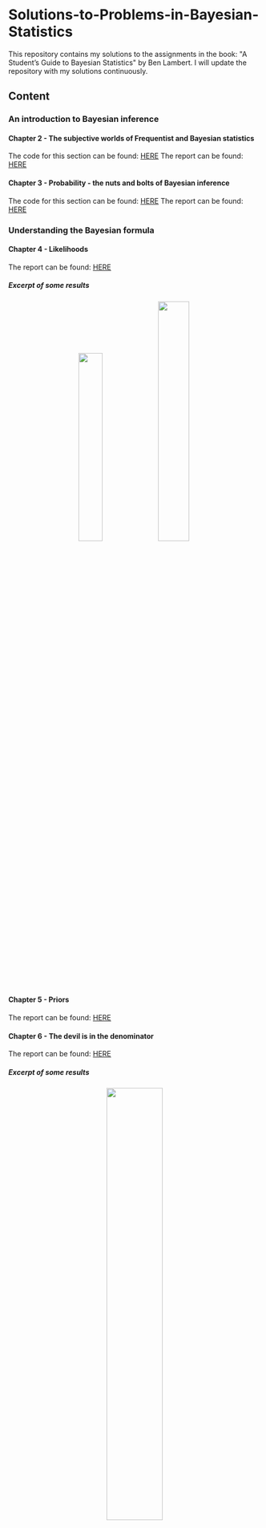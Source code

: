 # Solutions-to-Problems-in-Bayesian-Statistics
This repository contains my solutions to the assignments in the book: "A Student’s Guide to Bayesian Statistics" by Ben Lambert. I will update the repository with my solutions continuously.

## Content

### An introduction to Bayesian inference

#### Chapter 2 - The subjective worlds of Frequentist and Bayesian statistics
The code for this section can be found: [HERE](https://github.com/alexandrahotti/Solutions-to-Problems-in-Bayesian-Statistics/tree/master/2%20-%20The%20subjective%20worlds%20of%20Frequentist/2.3%20-%20Model%20choice/Q%202.3.1%20-%202.3.2)
The report can be found: [HERE](https://github.com/alexandrahotti/Solutions-to-Problems-in-Bayesian-Statistics/blob/master/2%20-%20The%20subjective%20worlds%20of%20Frequentist/2.3%20-%20Model%20choice/solutions_chapter_2.pdf)


#### Chapter 3 - Probability - the nuts and bolts of Bayesian inference
The code for this section can be found: [HERE](https://github.com/alexandrahotti/Solutions-to-Problems-in-Bayesian-Statistics/tree/master/3%20-%20Probability%20-%20the%20nuts%20and%20bolts%20of%20Bayesian%20inference/3.8%20-%20Breast%20cancer%20revisited)
The report can be found: [HERE](https://github.com/alexandrahotti/Solutions-to-Problems-in-Bayesian-Statistics/blob/master/3%20-%20Probability%20-%20the%20nuts%20and%20bolts%20of%20Bayesian%20inference/solutions_chap_3.pdf)


### Understanding the Bayesian formula

#### Chapter 4 - Likelihoods
The report can be found: [HERE](https://github.com/alexandrahotti/Solutions-to-Problems-in-Bayesian-Statistics/blob/master/4%20-%20Likelihood/solutions_chapter_4.pdf)

##### Excerpt of some results
<p float="left" align='center'>  
  <img src='https://github.com/alexandrahotti/Solutions-to-Problems-in-Bayesian-Statistics/blob/master/4%20-%20Likelihood/4.1%20-%20Blog%20blues/Poisson%20model/MLE%20estimate%20-%20Evaluate%20model/results/generated_time_between_beer_visits.png' width="31%" height="31%"
 /><img src='https://github.com/alexandrahotti/Solutions-to-Problems-in-Bayesian-Statistics/blob/master/4%20-%20Likelihood/4.1%20-%20Blog%20blues/Poisson%20model/MLE%20estimate%20-%20Mean%20visit%20rate/results/likelihood_as_function_of_rate_between_first_time_visits_blog.png' width="35%" height="35%"
 />
  

#### Chapter 5 - Priors
The report can be found: [HERE](https://github.com/alexandrahotti/Solutions-to-Problems-in-Bayesian-Statistics/blob/master/5%20-%20Prior/solutions_chapter_5.pdf)


#### Chapter 6 - The devil is in the denominator
The report can be found: [HERE](https://github.com/alexandrahotti/Solutions-to-Problems-in-Bayesian-Statistics/blob/master/6%20-%20The%20devil%20is%20in%20the%20denominator/solutions_chapter_6.pdf)

##### Excerpt of some results
<p float="left" align='center'>  
  <img src='https://github.com/alexandrahotti/Solutions-to-Problems-in-Bayesian-Statistics/blob/master/6%20-%20The%20devil%20is%20in%20the%20denominator/results/NB_posterior.png' width="47%" height="47%"
 />

#### Chapter 7 - The posterior - The goal of Bayesian inference

### Analytic Bayesian methods

#### Chapter 8 - Distributions

##### Excerpt of some results
<p float="left" align='center'>
  <img src='https://github.com/alexandrahotti/Solutions-to-Problems-in-Bayesian-Statistics/blob/master/8%20-%20Distributions/Election%20Models/results/Multinomial%20Likelihood%20less%20data/Dirichlet(10%2C10%2C10)%20prior/multinomial_likelihood.png' width="47%" height="47%"
 /><img src='https://github.com/alexandrahotti/Solutions-to-Problems-in-Bayesian-Statistics/blob/master/8%20-%20Distributions/Election%20Models/results/Multinomial%20Likelihood%20less%20data/Dirichlet(10%2C10%2C10)%20prior/prior_dir_10_10_10.png' width="47%" height="47%"
 /><img src='https://github.com/alexandrahotti/Solutions-to-Problems-in-Bayesian-Statistics/blob/master/8%20-%20Distributions/Election%20Models/results/Multinomial%20Likelihood%20less%20data/Dirichlet(10%2C10%2C10)%20prior/posterior_dir_10_10_10.png' width="57%" height="57%"
 />


#### Chapter 9 - Conjugate priors
##### Excerpt of some results
<p float="left" align='center'>
  <img src='https://github.com/alexandrahotti/Solutions-to-Problems-in-Bayesian-Statistics/blob/master/9%20-%20Conjugate%20Priors/Lyme%20disease/results/posterior%20predictive/posterior_predictive_estimation.png' width="47%" height="47%"
 />


#### Chapter 10 - Evaluation of model fit and hypothesis testing

#### Chapter 11 - Making Bayesian analysis objective?

### Computational Bayes

#### Chapter 12 - Leaving conjugates behind: Markov chain Monte Carlo

#### Chapter 13 - Random Walk Metropolis

#### Chapter 14 - Gibbs Sampling

#### Chapter 15 - Hamiltonian Monte Carlo

#### Chapter 16 - Stan

### Hierarchical models and regression

#### Chapter 17 - Hierarchical models

#### Chapter 18 - Linear regression models

#### Chapter 19 - Generalized  linear models and other animals















